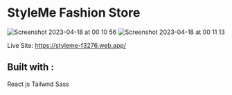 # StyleMe Fashion Store
![Screenshot 2023-04-18 at 00 10 56](https://user-images.githubusercontent.com/105244751/232629692-95ff4f30-764c-4bdb-b391-d492d9f4870d.png)
![Screenshot 2023-04-18 at 00 11 13](https://user-images.githubusercontent.com/105244751/232629748-3e43aee8-b1a8-4bbb-8d0c-f7632e0be2e7.png)

Live Site: https://styleme-f3276.web.app/

## Built with :
React js
Tailwnd 
Sass
